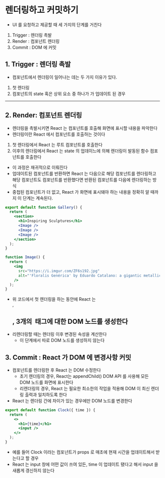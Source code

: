 # 렌더링하고 커밋하기

- UI 를 요청하고 제공할 때 세 가지의 단계를 거친다
1. Trigger : 렌더링 촉발
2. Render : 컴포넌트 렌더링
3. Commit : DOM 에 커밋

## 1. Trigger : 렌더링 촉발

- 컴포넌트에서 렌더링이 일어나는 데는 두 가지 이유가 있다.
1. 첫 렌더링
2. 컴포넌트의 state 혹은 상위 요소 중 하나가 가 업데이트 된 경우

---

## 2. Render:  컴포넌트 렌더링

- 렌더링을 촉발시키면 React 는 컴포넌트를 호출해 화면에 표시할 내용을 파악한다
- 렌더링이란 React 에서 컴포넌트를 호출하는 것이다

1. 첫 렌더링에서 React 는 루트 컴포넌트를 호출한다
2. 이후의 렌더링에서 React 는 state 의 업데이느에 의해 렌더링이 발동된 함수 컴포넌트를 호출한다

- 이 과정은 재귀적으로 이뤄진다
- 업데이트된 컴포넌트를 반환하면 React 는 다음으로 해당 컴포넌트를 렌더링하고 해당 컴포넌트도 컴포넌트를 반환했다면 반환된 컴포넌트를 다음에 렌더링하는 방식
- 중첩된 컴포넌트가 더 없고, React 가 화면에 표시돼야 하는 내용을 정확히 알 때까지 이 단계는 계속된다.

```jsx
export default function Gallery() {
  return (
    <section>
      <h1>Inspiring Sculptures</h1>
      <Image />
      <Image />
      <Image />
    </section>
  );
}

function Image() {
  return (
    <img
      src="https://i.imgur.com/ZF6s192.jpg"
      alt="'Floralis Genérica' by Eduardo Catalano: a gigantic metallic flower sculpture with reflective petals"
    />
  );
}
```

- 위 코드에서 첫 렌더링을 하는 동안에 React 는 <section>, <h1>, 3개의 <img> 태그에 대한 DOM 노드를 생성한다
- 리렌더링할 때는 렌더링 이후 변경된 속성을 계산한다
	- 이 단계에서 따로 DOM 노드를 생성하지 않는다

## 3. Commit : React 가 DOM 에 변경사항 커밋

- 컴포넌트를 렌더링한 후 React 는 DOM 수정한다
	- 초기 렌더링의 경우, React는 appendChild() DOM API 를 사용해 모든 DOM 노드를 화면에 표시한다
	- 리렌더링의 경우, React 는 필요한 최소한의 작업을 적용해 DOM 이 최신 렌더링 출력과 일치하도록 한다
- React 는 렌더링 간에 차이가 있는 경우에만 DOM 노드를 변경한다

```jsx
export default function Clock({ time }) {
  return (
    <>
      <h1>{time}</h1>
      <input />
    </>
  );
}
```

- 예를 들어 Clock 이라는 컴포넌트가 props 로 매초에 현재 시간을 업데이트해서 받는다고 할 경우
- React 는 input 창에 어떤 값이 쓰여 있든, time 이 업데이트 됐다고 해서 input 을 새롭게 갱신하지 않는다